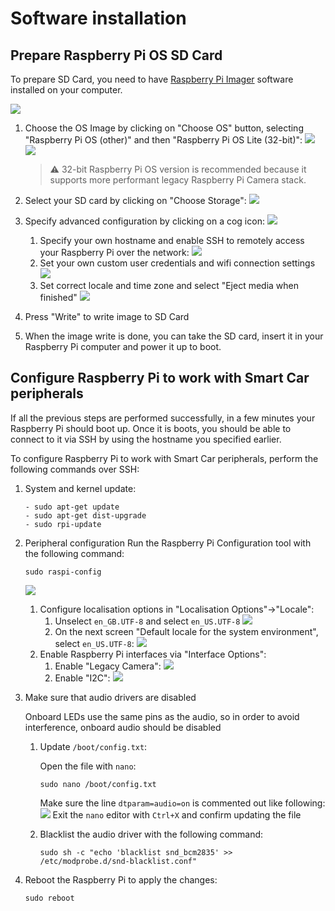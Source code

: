 # Software installation

## Prepare Raspberry Pi OS SD Card

To prepare SD Card, you need to have [Raspberry Pi Imager](https://www.raspberrypi.com/software/) software installed on your computer.

![](images/rpi-imager-main-window.png)

1. Choose the OS Image by clicking on "Choose OS" button, selecting "Raspberry Pi OS (other)" and then "Raspberry Pi OS Lite (32-bit)":
   ![](images/rpi-imager-choose-os-1.png)
   ![](images/rpi-imager-choose-os-2.png)

   > ⚠️ 32-bit Raspberry Pi OS version is recommended because it supports more performant legacy Raspberry Pi Camera stack.

2. Select your SD card by clicking on "Choose Storage":
   ![](images/rpi-imager-select-storage.png)

3. Specify advanced configuration by clicking on a cog icon:
   ![](images/rpi-imager-advanced.png)
    1. Specify your own hostname and enable SSH to remotely access your Raspberry Pi over the network:
       ![](images/rpi-imager-configure-1.png)
    2. Set your own custom user credentials and wifi connection settings
       ![](images/rpi-imager-configure-2.png)
    3. Set correct locale and time zone and select "Eject media when finished"
       ![](images/rpi-imager-configure-3.png)
4. Press "Write" to write image to SD Card
5. When the image write is done, you can take the SD card, insert it in your Raspberry Pi computer and power it up to boot.

## Configure Raspberry Pi to work with Smart Car peripherals

If all the previous steps are performed successfully, in a few minutes your Raspberry Pi should boot up.
Once it is boots, you should be able to connect to it via SSH by using the hostname you specified earlier.

To configure Raspberry Pi to work with Smart Car peripherals, perform the following commands over SSH:

1. System and kernel update:
    ```shell
    - sudo apt-get update
    - sudo apt-get dist-upgrade
    - sudo rpi-update
    ```
2. Peripheral configuration
   Run the Raspberry Pi Configuration tool with the following command:
   ```shell
   sudo raspi-config
   ```
   ![](images/rpi-config-main.png)
    1. Configure localisation options in "Localisation Options"->"Locale":
        1. Unselect `en_GB.UTF-8` and select `en_US.UTF-8`
           ![](images/rpi-config-locales-1.png)
        2. On the next screen "Default locale for the system environment", select `en_US.UTF-8`:
           ![](images/rpi-config-locales-2.png)
    2. Enable Raspberry Pi interfaces via "Interface Options":
        1. Enable "Legacy Camera":
           ![](images/rpi-config-legacy-cam.png)
        2. Enable "I2C":
           ![](images/rpi-config-i2c.png)

3. Make sure that audio drivers are disabled
   
   Onboard LEDs use the same pins as the audio, so in order to avoid interference, onboard audio should be disabled
    1. Update `/boot/config.txt`:

       Open the file with `nano`:
       ```shell
       sudo nano /boot/config.txt
       ```
       Make sure the line `dtparam=audio=on` is commented out like following:
       ![](images/rpi-boot-config.png)
       Exit the `nano` editor with `Ctrl+X` and confirm updating the file
    2. Blacklist the audio driver with the following command:
       ```shell
       sudo sh -c "echo 'blacklist snd_bcm2835' >> /etc/modprobe.d/snd-blacklist.conf"
       ```
4. Reboot the Raspberry Pi to apply the changes:
   ```shell
   sudo reboot
   ```
